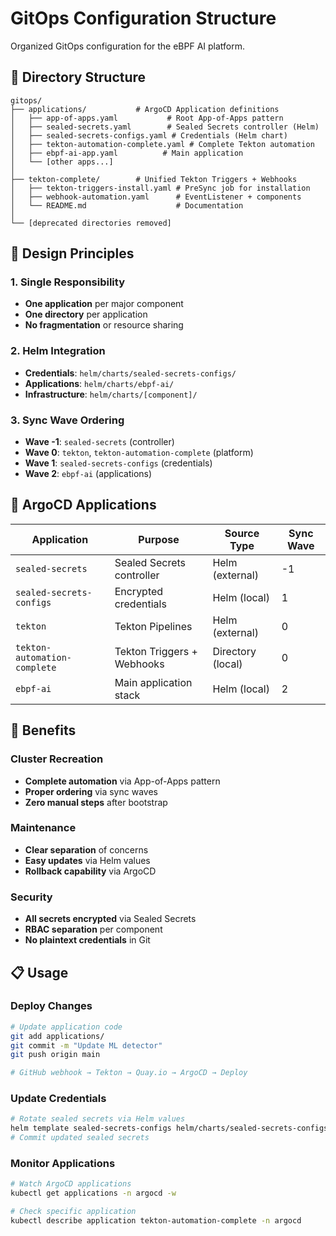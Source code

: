 # GitOps Configuration Structure

Organized GitOps configuration for the eBPF AI platform.

## 📁 Directory Structure

```
gitops/
├── applications/           # ArgoCD Application definitions
│   ├── app-of-apps.yaml           # Root App-of-Apps pattern
│   ├── sealed-secrets.yaml        # Sealed Secrets controller (Helm)
│   ├── sealed-secrets-configs.yaml # Credentials (Helm chart)
│   ├── tekton-automation-complete.yaml # Complete Tekton automation
│   ├── ebpf-ai-app.yaml          # Main application
│   └── [other apps...]
│
├── tekton-complete/        # Unified Tekton Triggers + Webhooks
│   ├── tekton-triggers-install.yaml # PreSync job for installation
│   ├── webhook-automation.yaml      # EventListener + components
│   └── README.md                    # Documentation
│
└── [deprecated directories removed]
```

## 🎯 Design Principles

### 1. Single Responsibility
- **One application** per major component
- **One directory** per application
- **No fragmentation** or resource sharing

### 2. Helm Integration
- **Credentials**: `helm/charts/sealed-secrets-configs/`
- **Applications**: `helm/charts/ebpf-ai/`  
- **Infrastructure**: `helm/charts/[component]/`

### 3. Sync Wave Ordering
- **Wave -1**: `sealed-secrets` (controller)
- **Wave 0**: `tekton`, `tekton-automation-complete` (platform)
- **Wave 1**: `sealed-secrets-configs` (credentials)
- **Wave 2**: `ebpf-ai` (applications)

## 🔧 ArgoCD Applications

| Application | Purpose | Source Type | Sync Wave |
|-------------|---------|-------------|-----------|
| `sealed-secrets` | Sealed Secrets controller | Helm (external) | -1 |
| `sealed-secrets-configs` | Encrypted credentials | Helm (local) | 1 |
| `tekton` | Tekton Pipelines | Helm (external) | 0 |
| `tekton-automation-complete` | Tekton Triggers + Webhooks | Directory (local) | 0 |
| `ebpf-ai` | Main application stack | Helm (local) | 2 |

## 🚀 Benefits

### Cluster Recreation
- **Complete automation** via App-of-Apps pattern
- **Proper ordering** via sync waves
- **Zero manual steps** after bootstrap

### Maintenance
- **Clear separation** of concerns
- **Easy updates** via Helm values
- **Rollback capability** via ArgoCD

### Security  
- **All secrets encrypted** via Sealed Secrets
- **RBAC separation** per component
- **No plaintext credentials** in Git

## 📋 Usage

### Deploy Changes
```bash
# Update application code
git add applications/
git commit -m "Update ML detector"
git push origin main

# GitHub webhook → Tekton → Quay.io → ArgoCD → Deploy
```

### Update Credentials  
```bash
# Rotate sealed secrets via Helm values
helm template sealed-secrets-configs helm/charts/sealed-secrets-configs/
# Commit updated sealed secrets
```

### Monitor Applications
```bash
# Watch ArgoCD applications
kubectl get applications -n argocd -w

# Check specific application
kubectl describe application tekton-automation-complete -n argocd
```